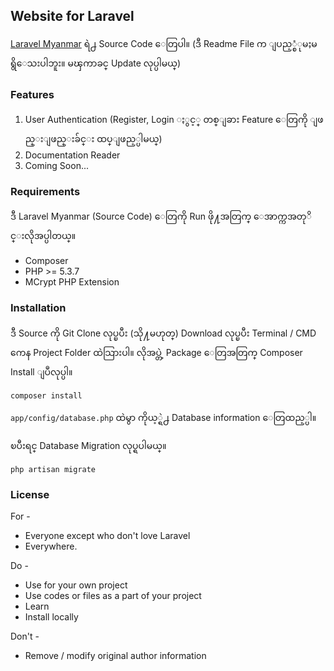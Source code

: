 ## Website for Laravel

[Laravel Myanmar](http://laravelmyanmar.com) ရဲ႕ Source Code ေတြပါ။
(ဒီ Readme File က ျပည့္စံုမႈမရွိေသးပါဘူး။ မၾကာခင္ Update လုပ္ပါမယ္)

### Features
1. User Authentication (Register, Login ႏွင့္ တစ္ျခား Feature ေတြကို ျဖည္းျဖည္းခ်င္း ထပ္ျဖည့္ပါမယ္)
2. Documentation Reader
3. Coming Soon...

### Requirements
ဒီ Laravel Myanmar (Source Code) ေတြကို Run ဖို႔အတြက္ ေအာက္ကအတုိင္းလိုအပ္ပါတယ္။

- Composer
- PHP >= 5.3.7
- MCrypt PHP Extension

### Installation

ဒီ Source ကို Git Clone လုပ္ၿပီး (သို႔မဟုတ္) Download လုပ္ၿပီး Terminal / CMD ကေန Project Folder ထဲသြားပါ။ လိုအပ္တဲ့ Package ေတြအတြက္ Composer Install ျပဳလုပ္ပါ။

`composer install`

`app/config/database.php` ထဲမွာ ကိုယ့္ရဲ႕ Database information ေတြထည့္ပါ။

ၿပီးရင္ Database Migration လုပ္ရပါမယ္။

`php artisan migrate`
 


### License
For -
- Everyone except who don't love Laravel
- Everywhere.

Do - 
- Use for your own project
- Use codes or files as a part of your project
- Learn
- Install locally

Don't -
- Remove / modify original author information